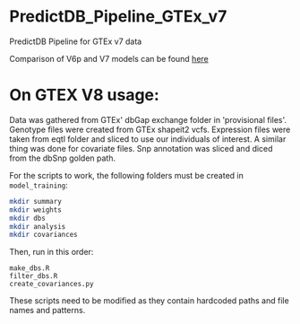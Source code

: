 # PredictDB_Pipeline_GTEx_v7
PredictDB Pipeline for GTEx v7 data

Comparison of V6p and V7 models can be found [here](http://hakyimlab.org/post/2017/v7-v6p-analysis/)

# On GTEX V8 usage:

Data was gathered from GTEx' dbGap exchange folder in 'provisional files'.
Genotype files were created from GTEx shapeit2 vcfs.
Expression files were taken from eqtl folder and sliced to use our individuals of interest. A similar thing was done for covariate files.
Snp annotation was sliced and diced from the dbSnp golden path.

For the scripts to work, the following folders must be created in `model_training`:
```bash
mkdir summary
mkdir weights
mkdir dbs    
mkdir analysis
mkdir covariances
```

Then, run in this order:

```
make_dbs.R
filter_dbs.R
create_covariances.py
```

These scripts need to be modified as they contain hardcoded paths and file names and patterns.